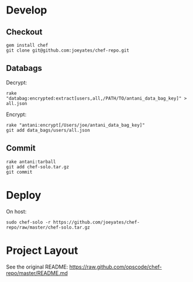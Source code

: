 Develop
=======

Checkout
--------

```shell
gem install chef
git clone git@github.com:joeyates/chef-repo.git
```

Databags
--------

Decrypt:

```shell
rake "databag:encrypted:extract[users,all,/PATH/TO/antani_data_bag_key]" > all.json
```

Encrypt:
```shell
rake "antani:encrypt[/Users/joe/antani_data_bag_key]"
git add data_bags/users/all.json
```

Commit
------

```shell
rake antani:tarball
git add chef-solo.tar.gz
git commit
```

Deploy
======

On host:
```shell
sudo chef-solo -r https://github.com/joeyates/chef-repo/raw/master/chef-solo.tar.gz
```

Project Layout
==============

See the original README: https://raw.github.com/opscode/chef-repo/master/README.md

